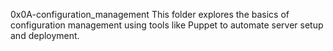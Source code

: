 0x0A-configuration_management
This folder explores the basics of configuration management using tools like Puppet to automate server setup and deployment.
